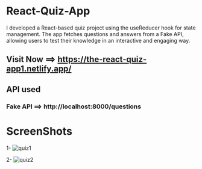 
# React-Quiz-App
I developed a React-based quiz project using the useReducer hook for state management. The app fetches questions and answers from a Fake API, allowing users to test their knowledge in an interactive and engaging way.

 ## Visit Now ==>  https://the-react-quiz-app1.netlify.app/

## API used
### Fake API ==> http://localhost:8000/questions


# ScreenShots

1-
![quiz1](https://github.com/user-attachments/assets/d3511251-e69b-4ea1-b4cb-b7fb171d81bc)

2-
![quiz2](https://github.com/user-attachments/assets/e7bd28fb-265c-4351-9bd7-491fc3094123)

